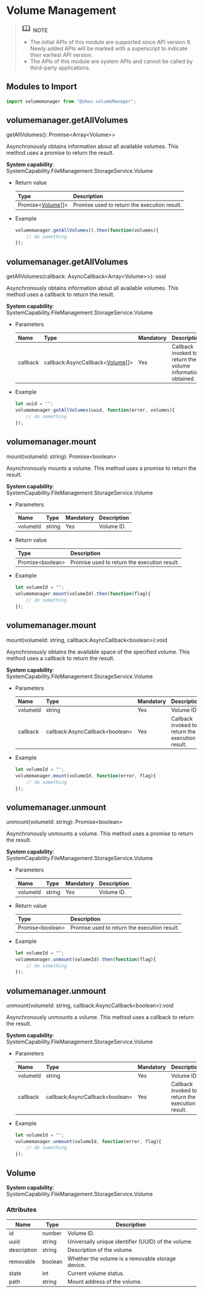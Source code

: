 # Volume Management

> ![icon-note.gif](public_sys-resources/icon-note.gif) **NOTE**<br/>
>
> - The initial APIs of this module are supported since API version 9. Newly added APIs will be marked with a superscript to indicate their earliest API version.
> - The APIs of this module are system APIs and cannot be called by third-party applications.

## Modules to Import

```js
import volumemanager from "@ohos.volumeManager";
```

## volumemanager.getAllVolumes

getAllVolumes(): Promise&lt;Array&lt;Volume&gt;&gt;

Asynchronously obtains information about all available volumes. This method uses a promise to return the result.

**System capability**: SystemCapability.FileManagement.StorageService.Volume

- Return value

  | Type                              | Description                      |
  | ---------------------------------- | -------------------------- |
  | Promise&lt;[Volume](#volume)[]&gt; | Promise used to return the execution result.|

- Example

  ```js
  volumemanager.getAllVolumes().then(function(volumes){
      // do something
  });
  ```

## volumemanager.getAllVolumes

getAllVolumes(callback: AsyncCallback&lt;Array&lt;Volume&gt;&gt;): void

Asynchronously obtains information about all available volumes. This method uses a callback to return the result.

**System capability**: SystemCapability.FileManagement.StorageService.Volume

- Parameters

  | Name  | Type                                             | Mandatory| Description                                |
  | -------- | ------------------------------------------------- | ---- | ------------------------------------ |
  | callback | callback:AsyncCallback&lt;[Volume](#volume)[]&gt; | Yes  | Callback invoked to return the volume information obtained.|
  
- Example

  ```js
  let uuid = "";
  volumemanager.getAllVolumes(uuid, function(error, volumes){
      // do something
  });
  ```


## volumemanager.mount

mount(volumeId: string): Promise&lt;boolean&gt;

Asynchronously mounts a volume. This method uses a promise to return the result.

**System capability**: SystemCapability.FileManagement.StorageService.Volume

- Parameters

  | Name  | Type  | Mandatory| Description|
  | -------- | ------ | ---- | ---- |
  | volumeId | string | Yes  | Volume ID.|

- Return value

  | Type                  | Description      |
  | ---------------------- | ---------- |
  | Promise&lt;boolean&gt; | Promise used to return the execution result.|

- Example

  ```js
  let volumeId = "";
  volumemanager.mount(volumeId).then(function(flag){
      // do something
  });
  ```

## volumemanager.mount

mount(volumeId: string, callback:AsyncCallback&lt;boolean&gt;):void

Asynchronously obtains the available space of the specified volume. This method uses a callback to return the result.

**System capability**: SystemCapability.FileManagement.StorageService.Volume

- Parameters

  | Name  | Type                                 | Mandatory| Description                |
  | -------- | ------------------------------------- | ---- | -------------------- |
  | volumeId | string                                | Yes  | Volume ID.                |
  | callback | callback:AsyncCallback&lt;boolean&gt; | Yes  | Callback invoked to return the execution result.|

- Example

  ```js
  let volumeId = "";
  volumemanager.mount(volumeId, function(error, flag){
      // do something
  });
  ```

## volumemanager.unmount

unmount(volumeId: string): Promise&lt;boolean&gt;

Asynchronously unmounts a volume. This method uses a promise to return the result.

**System capability**: SystemCapability.FileManagement.StorageService.Volume

- Parameters

  | Name  | Type  | Mandatory| Description|
  | -------- | ------ | ---- | ---- |
  | volumeId | string | Yes  | Volume ID.|

- Return value

  | Type                  | Description      |
  | ---------------------- | ---------- |
  | Promise&lt;boolean&gt; | Promise used to return the execution result.|

- Example

  ```js
  let volumeId = "";
  volumemanager.unmount(volumeId).then(function(flag){
      // do something
  });
  ```

## volumemanager.unmount

unmount(volumeId: string, callback:AsyncCallback&lt;boolean&gt;):void

Asynchronously unmounts a volume. This method uses a callback to return the result.

**System capability**: SystemCapability.FileManagement.StorageService.Volume

- Parameters

  | Name  | Type                                 | Mandatory| Description                |
  | -------- | ------------------------------------- | ---- | -------------------- |
  | volumeId | string                                | Yes  | Volume ID.                |
  | callback | callback:AsyncCallback&lt;boolean&gt; | Yes  | Callback invoked to return the execution result.|

- Example

  ```js
  let volumeId = "";
  volumemanager.unmount(volumeId, function(error, flag){
      // do something
  });
  ```

## Volume

**System capability**: SystemCapability.FileManagement.StorageService.Volume

### Attributes

| Name       | Type   | Description                |
| ----------- | ------- | -------------------- |
| id          | number  | Volume ID.                |
| uuid        | string  | Universally unique identifier (UUID) of the volume.              |
| description | string  | Description of the volume.          |
| removable | boolean | Whether the volume is a removable storage device.|
| state       | int     | Current volume status.          |
| path        | string  | Mount address of the volume.        |
